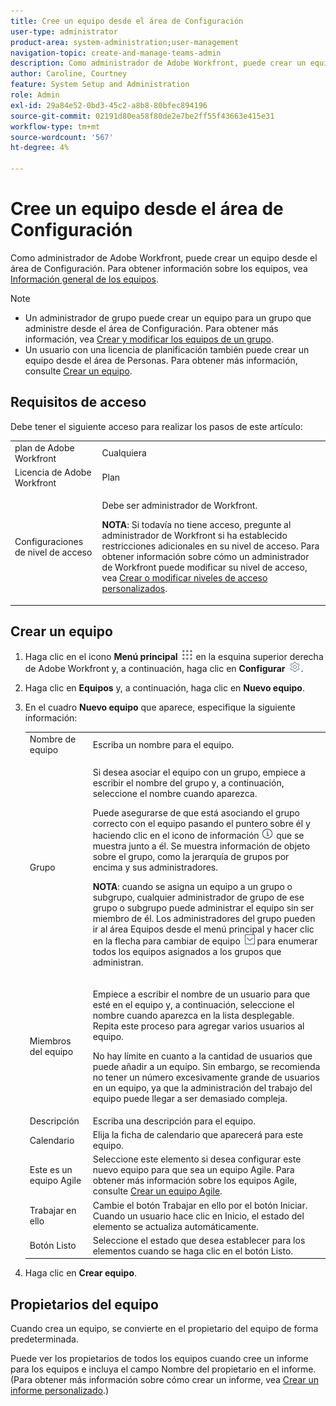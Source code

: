 ```yaml
---
title: Cree un equipo desde el área de Configuración
user-type: administrator
product-area: system-administration;user-management
navigation-topic: create-and-manage-teams-admin
description: Como administrador de Adobe Workfront, puede crear un equipo desde el área de Configuración.
author: Caroline, Courtney
feature: System Setup and Administration
role: Admin
exl-id: 29a84e52-0bd3-45c2-a8b8-80bfec894196
source-git-commit: 02191d80ea58f80de2e7be2ff55f43663e415e31
workflow-type: tm+mt
source-wordcount: '567'
ht-degree: 4%

---
```


# Cree un equipo desde el área de Configuración

Como administrador de Adobe Workfront, puede crear un equipo desde el área de Configuración. Para obtener información sobre los equipos, vea [Información general de los equipos](../../../people-teams-and-groups/create-and-manage-teams/teams-overview.md).

>[!NOTE]
>
>* Un administrador de grupo puede crear un equipo para un grupo que administre desde el área de Configuración. Para obtener más información, vea [Crear y modificar los equipos de un grupo](../../../administration-and-setup/manage-groups/work-with-group-objects/create-and-modify-a-groups-teams.md).
>* Un usuario con una licencia de planificación también puede crear un equipo desde el área de Personas. Para obtener más información, consulte [Crear un equipo](../../../people-teams-and-groups/create-and-manage-teams/create-a-team.md).
>

## Requisitos de acceso

Debe tener el siguiente acceso para realizar los pasos de este artículo:

<table style="table-layout:auto"> 
 <col> 
 <col> 
 <tbody> 
  <tr> 
   <td role="rowheader">plan de Adobe Workfront</td> 
   <td>Cualquiera</td> 
  </tr> 
  <tr> 
   <td role="rowheader">Licencia de Adobe Workfront</td> 
   <td>Plan</td> 
  </tr> 
  <tr> 
   <td role="rowheader">Configuraciones de nivel de acceso</td> 
   <td> <p>Debe ser administrador de Workfront.</p> <p><b>NOTA</b>: Si todavía no tiene acceso, pregunte al administrador de Workfront si ha establecido restricciones adicionales en su nivel de acceso. Para obtener información sobre cómo un administrador de Workfront puede modificar su nivel de acceso, vea <a href="../../../administration-and-setup/add-users/configure-and-grant-access/create-modify-access-levels.md" class="MCXref xref">Crear o modificar niveles de acceso personalizados</a>.</p> </td> 
  </tr> 
 </tbody> 
</table>

## Crear un equipo

1. Haga clic en el icono **Menú principal** ![](assets/main-menu-icon.png) en la esquina superior derecha de Adobe Workfront y, a continuación, haga clic en **Configurar** ![](assets/gear-icon-settings.png).

1. Haga clic en **Equipos** y, a continuación, haga clic en **Nuevo equipo**.

1. En el cuadro **Nuevo equipo** que aparece, especifique la siguiente información:

   <table style="table-layout:auto"> 
    <col> 
    <col> 
    <tbody> 
     <tr> 
      <td role="rowheader">Nombre de equipo</td> 
      <td>Escriba un nombre para el equipo.</td> 
     </tr> 
     <tr> 
      <td role="rowheader">Grupo</td> 
      <td> <p>Si desea asociar el equipo con un grupo, empiece a escribir el nombre del grupo y, a continuación, seleccione el nombre cuando aparezca.</p> <p>Puede asegurarse de que está asociando el grupo correcto con el equipo pasando el puntero sobre él y haciendo clic en el icono de información <img src="assets/info-icon.png"> que se muestra junto a él. Se muestra información de objeto sobre el grupo, como la jerarquía de grupos por encima y sus administradores.</p> <p><b>NOTA</b>: cuando se asigna un equipo a un grupo o subgrupo, cualquier administrador de grupo de ese grupo o subgrupo puede administrar el equipo sin ser miembro de él. Los administradores del grupo pueden ir al área Equipos desde el menú principal y hacer clic en la flecha para cambiar de equipo <img src="assets/switch-team-icon.png" alt="Icono Cambiar equipo"> para enumerar todos los equipos asignados a los grupos que administran.</p> </td> 
     </tr> 
     <tr> 
      <td role="rowheader">Miembros del equipo</td> 
      <td> <p>Empiece a escribir el nombre de un usuario para que esté en el equipo y, a continuación, seleccione el nombre cuando aparezca en la lista desplegable. Repita este proceso para agregar varios usuarios al equipo.</p> <p>No hay límite en cuanto a la cantidad de usuarios que puede añadir a un equipo. Sin embargo, se recomienda no tener un número excesivamente grande de usuarios en un equipo, ya que la administración del trabajo del equipo puede llegar a ser demasiado compleja.</p> </td> 
     </tr> 
     <tr> 
      <td role="rowheader">Descripción</td> 
      <td>Escriba una descripción para el equipo.</td> 
     </tr> 
     <tr> 
      <td role="rowheader">Calendario</td> 
      <td>Elija la ficha de calendario que aparecerá para este equipo.</td> 
     </tr> 
     <tr data-mc-conditions="SnippetConditions-wf-groups.system-level"> 
      <td role="rowheader">Este es un equipo Agile</td> 
      <td>Seleccione este elemento si desea configurar este nuevo equipo para que sea un equipo Agile. Para obtener más información sobre los equipos Agile, consulte <a href="../../../agile/get-started-with-agile-in-workfront/create-an-agile-team.md" class="MCXref xref">Crear un equipo Agile</a>.</td> 
     </tr> 
     <tr> 
      <td role="rowheader">Trabajar en ello</td> 
      <td>Cambie el botón Trabajar en ello por el botón Iniciar. Cuando un usuario hace clic en Inicio, el estado del elemento se actualiza automáticamente.</td> 
     </tr> 
     <tr> 
      <td role="rowheader">Botón Listo</td> 
      <td>Seleccione el estado que desea establecer para los elementos cuando se haga clic en el botón Listo.</td> 
     </tr> 
    </tbody> 
   </table>

1. Haga clic en **Crear equipo**.

## Propietarios del equipo

Cuando crea un equipo, se convierte en el propietario del equipo de forma predeterminada.

Puede ver los propietarios de todos los equipos cuando cree un informe para los equipos e incluya el campo Nombre del propietario en el informe. (Para obtener más información sobre cómo crear un informe, vea [Crear un informe personalizado](../../../reports-and-dashboards/reports/creating-and-managing-reports/create-custom-report.md).)
